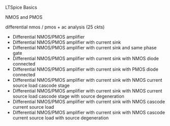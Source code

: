 LTSpice Basics

NMOS and PMOS


differential nmos / pmos + ac analysis (25 ckts)

- Differential NMOS/PMOS amplifier
- Differential NMOS/PMOS amplifier with current sink
- Differential NMOS/PMOS amplifier with current sink and same phase gate
- Differential NMOS/PMOS amplifier with current sink with NMOS diode connected
- Differential NMOS/PMOS amplifier with current sink with PMOS diode connected
- Differential NMOS/PMOS amplifier with current sink with NMOS current source load cascode stage
- Differential NMOS/PMOS amplifier with current sink with NMOS current source load cascode stage with source degeneration
- Differential NMOS/PMOS amplifier with current sink with NMOS cascode current source load
- Differential NMOS/PMOS amplifier with current sink with NMOS cascode current source load with source degeneration